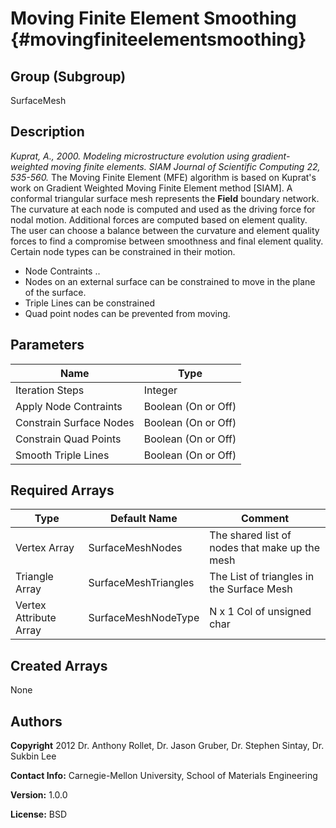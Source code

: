 Moving Finite Element Smoothing {#movingfiniteelementsmoothing}
======

## Group (Subgroup) ##
SurfaceMesh

## Description ##
_Kuprat, A., 2000. Modeling microstructure evolution using gradient-weighted moving
finite elements. SIAM Journal of Scientific Computing 22, 535-560._
The Moving Finite Element (MFE) algorithm is based on Kuprat's work on Gradient Weighted Moving Finite Element method [SIAM].  A conformal triangular surface mesh represents the **Field** boundary network.  The curvature at each node is computed and used as the driving force for nodal motion. Additional forces are computed based on element quality. The user can choose a balance between the curvature and element quality forces to find a compromise between smoothness and final element quality.  Certain node types can be constrained in their motion.
 
- Node Contraints .. 
-  Nodes on an external surface can be constrained to move in the plane of the surface.
-  Triple Lines can be constrained
-  Quad point nodes can be prevented from moving.
 


## Parameters ##

| Name | Type |
|------|------|
| Iteration Steps | Integer |
| Apply Node Contraints | Boolean (On or Off) |
| Constrain Surface Nodes | Boolean (On or Off) |
| Constrain Quad Points | Boolean (On or Off) |
| Smooth Triple Lines | Boolean (On or Off) |


## Required Arrays ##

| Type | Default Name | Comment |
|------|--------------|---------|
| Vertex Array | SurfaceMeshNodes | The shared list of nodes that make up the mesh |
| Triangle Array | SurfaceMeshTriangles | The List of triangles in the Surface Mesh |
| Vertex Attribute Array | SurfaceMeshNodeType | N x 1 Col of unsigned char |


## Created Arrays ##
None

## Authors ##

**Copyright** 2012 Dr. Anthony Rollet, Dr. Jason Gruber, Dr. Stephen Sintay, Dr. Sukbin Lee

**Contact Info:** Carnegie-Mellon University, School of Materials Engineering

**Version:** 1.0.0

**License:** BSD


